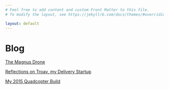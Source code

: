 ```yaml
---
# Feel free to add content and custom Front Matter to this file.
# To modify the layout, see https://jekyllrb.com/docs/themes/#overriding-theme-defaults

layout: default
---
```


# Blog

[The Magnus Drone](http://harshalsingh.com/magnus_drone)

[Reflections on Troav, my Delivery Startup](http://harshalsingh.com/troav)

[My 2015 Quadcopter Build](http://harshalsingh.com/2015_drone)

